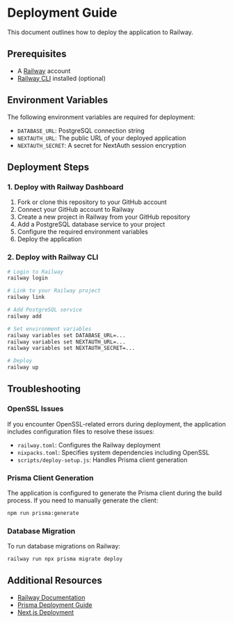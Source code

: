 # Deployment Guide

This document outlines how to deploy the application to Railway.

## Prerequisites

- A [Railway](https://railway.app/) account
- [Railway CLI](https://docs.railway.app/develop/cli) installed (optional)

## Environment Variables

The following environment variables are required for deployment:

- `DATABASE_URL`: PostgreSQL connection string
- `NEXTAUTH_URL`: The public URL of your deployed application
- `NEXTAUTH_SECRET`: A secret for NextAuth session encryption

## Deployment Steps

### 1. Deploy with Railway Dashboard

1. Fork or clone this repository to your GitHub account
2. Connect your GitHub account to Railway
3. Create a new project in Railway from your GitHub repository
4. Add a PostgreSQL database service to your project
5. Configure the required environment variables
6. Deploy the application

### 2. Deploy with Railway CLI

```bash
# Login to Railway
railway login

# Link to your Railway project
railway link

# Add PostgreSQL service
railway add

# Set environment variables
railway variables set DATABASE_URL=...
railway variables set NEXTAUTH_URL=...
railway variables set NEXTAUTH_SECRET=...

# Deploy
railway up
```

## Troubleshooting

### OpenSSL Issues

If you encounter OpenSSL-related errors during deployment, the application includes configuration files to resolve these issues:

- `railway.toml`: Configures the Railway deployment
- `nixpacks.toml`: Specifies system dependencies including OpenSSL
- `scripts/deploy-setup.js`: Handles Prisma client generation

### Prisma Client Generation

The application is configured to generate the Prisma client during the build process. If you need to manually generate the client:

```bash
npm run prisma:generate
```

### Database Migration

To run database migrations on Railway:

```bash
railway run npx prisma migrate deploy
```

## Additional Resources

- [Railway Documentation](https://docs.railway.app/)
- [Prisma Deployment Guide](https://www.prisma.io/docs/guides/deployment)
- [Next.js Deployment](https://nextjs.org/docs/deployment) 